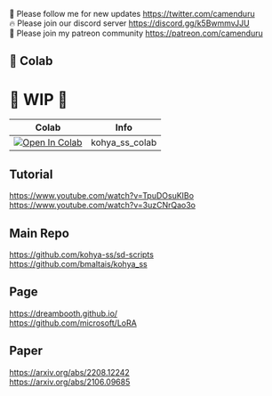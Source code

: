🐣 Please follow me for new updates https://twitter.com/camenduru <br />
🔥 Please join our discord server https://discord.gg/k5BwmmvJJU <br />
🥳 Please join my patreon community https://patreon.com/camenduru <br />

## 🦒 Colab

# 🚦 WIP 🚦

| Colab | Info
| --- | --- |
[![Open In Colab](https://colab.research.google.com/assets/colab-badge.svg)](https://colab.research.google.com/github/camenduru/kohya_ss-colab/blob/main/kohya_ss_colab.ipynb) | kohya_ss_colab

## Tutorial
https://www.youtube.com/watch?v=TpuDOsuKIBo <br />
https://www.youtube.com/watch?v=3uzCNrQao3o <br />

## Main Repo
https://github.com/kohya-ss/sd-scripts <br />
https://github.com/bmaltais/kohya_ss <br />

## Page
https://dreambooth.github.io/ <br />
https://github.com/microsoft/LoRA <br />

## Paper
https://arxiv.org/abs/2208.12242 <br />
https://arxiv.org/abs/2106.09685 <br />
